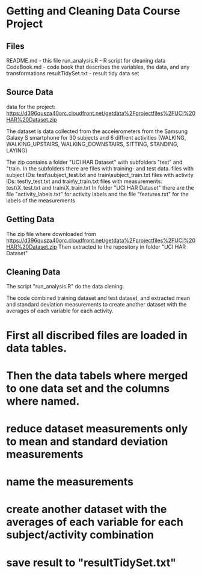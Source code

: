 Getting and Cleaning Data Course Project
========================================

## Files

README.md			- this file
run_analysis.R		- R script for cleaning data
CodeBook.md			- code book that describes the variables, the data, and any transformations
resultTidySet.txt	- result tidy data set

## Source Data

data for the project:
https://d396qusza40orc.cloudfront.net/getdata%2Fprojectfiles%2FUCI%20HAR%20Dataset.zip 

The dataset is data collected from the accelerometers from the Samsung Galaxy S smartphone for 30 subjects and 6 diffrent activities (WALKING, WALKING_UPSTAIRS, WALKING_DOWNSTAIRS, SITTING, STANDING, LAYING)

The zip contains a folder "UCI HAR Dataset" with subfolders "test" and "train.
In the subfolders there are files with training- and test data.
files with subject IDs: test\subject_test.txt and train\subject_train.txt
files with activity IDs: test\y_test.txt and train\y_train.txt
files with measurements: test\X_test.txt and train\X_train.txt
In folder "UCI HAR Dataset" there are the file "activity_labels.txt" for activity labels and the file "features.txt" for the labels of the measurements


## Getting Data

The zip file where downloaded from https://d396qusza40orc.cloudfront.net/getdata%2Fprojectfiles%2FUCI%20HAR%20Dataset.zip
Then extracted to the repository in folder "UCI HAR Dataset"

## Cleaning Data

The script "run_analysis.R" do the data clening.

The code combined training dataset and test dataset, and extracted mean and standard deviation measurements to create another dataset with the averages of each variable for each activity.

# First all discribed files are loaded in data tables.
# Then the data tabels where merged to one data set and the columns where named.
# reduce dataset measurements only to mean and standard deviation measurements
# name the measurements
# create another dataset with the averages of each variable for each subject/activity combination
# save result to "resultTidySet.txt"